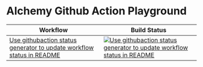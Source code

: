 # Alchemy Github Action Playground


<!-- START_ACTIONS_TABLE -->

| Workflow | Build Status |
|----------|--------------|
| [Use githubaction status generator to update workflow status in README](.github/workflows/update-readme-worflow-status.yaml) | [![Use githubaction status generator to update workflow status in README](https://github.com/GirishCodeAlchemy/alchemy-githubaction-playground/actions/workflows/update-readme-worflow-status.yaml/badge.svg)](https://github.com/GirishCodeAlchemy/alchemy-githubaction-playground/actions/workflows/update-readme-worflow-status.yaml) |
<!-- END_ACTIONS_TABLE -->
